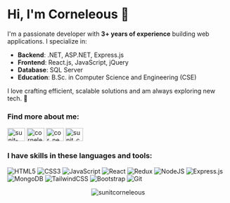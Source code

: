 # Hi, I'm Corneleous 👋

I'm a passionate developer with **3+ years of experience** building web applications. I specialize in:

- **Backend**: .NET, ASP.NET, Express.js
- **Frontend**: React.js, JavaScript, jQuery
- **Database**: SQL Server
- **Education**: B.Sc. in Computer Science and Engineering (CSE)

I love crafting efficient, scalable solutions and am always exploring new tech. 🚀


<h3 align="left">Find more about me:</h3>
<p align="left">
<a href="https://linkedin.com/in/sunit-corneleous" target="blank"><img align="center" src="https://raw.githubusercontent.com/rahuldkjain/github-profile-readme-generator/master/src/images/icons/Social/linked-in-alt.svg" alt="sunit-corneleous" height="30" width="40" /></a>
<a href="https://fb.com/corneleous.25" target="blank"><img align="center" src="https://raw.githubusercontent.com/rahuldkjain/github-profile-readme-generator/master/src/images/icons/Social/facebook.svg" alt="corneleous.25" height="30" width="40" /></a>
<a href="https://instagram.com/cor_ne_le_ous" target="blank"><img align="center" src="https://raw.githubusercontent.com/rahuldkjain/github-profile-readme-generator/master/src/images/icons/Social/instagram.svg" alt="cor_ne_le_ous" height="30" width="40" /></a>
<a href="https://discord.gg/sunit_corneleous#8032" target="blank"><img align="center" src="https://raw.githubusercontent.com/rahuldkjain/github-profile-readme-generator/master/src/images/icons/Social/discord.svg" alt="sunit_corneleous#8032" height="30" width="40" /></a>
</p>

<h3 align="left">I have skills in these languages and tools:</h3>

![HTML5](https://img.shields.io/badge/html5-%23E34F26.svg?style=for-the-badge&logo=html5&logoColor=white) ![CSS3](https://img.shields.io/badge/css3-%231572B6.svg?style=for-the-badge&logo=css3&logoColor=white) ![JavaScript](https://img.shields.io/badge/javascript-%23323330.svg?style=for-the-badge&logo=javascript&logoColor=%23F7DF1E) ![React](https://img.shields.io/badge/react-%2320232a.svg?style=for-the-badge&logo=react&logoColor=%2361DAFB) ![Redux](https://img.shields.io/badge/redux-%23593d88.svg?style=for-the-badge&logo=redux&logoColor=white) ![NodeJS](https://img.shields.io/badge/node.js-6DA55F?style=for-the-badge&logo=node.js&logoColor=white) ![Express.js](https://img.shields.io/badge/express.js-%23404d59.svg?style=for-the-badge&logo=express&logoColor=%2361DAFB) ![MongoDB](https://img.shields.io/badge/MongoDB-%234ea94b.svg?style=for-the-badge&logo=mongodb&logoColor=white) ![TailwindCSS](https://img.shields.io/badge/tailwindcss-%2338B2AC.svg?style=for-the-badge&logo=tailwind-css&logoColor=white) ![Bootstrap](https://img.shields.io/badge/bootstrap-%23563D7C.svg?style=for-the-badge&logo=bootstrap&logoColor=white) ![Git](https://img.shields.io/badge/git-%23F05033.svg?style=for-the-badge&logo=git&logoColor=white)

<!-- <p><img align="left" src="https://github-readme-stats.vercel.app/api/top-langs?username=sunitcorneleous&show_icons=true&locale=en&layout=compact" alt="sunitcorneleous" /></p> -->

<!-- <p>&nbsp;<img align="center" src="https://github-readme-stats.vercel.app/api?username=sunitcorneleous&show_icons=true&locale=en" alt="sunitcorneleous" /></p> -->

<p align="center"><img align="center" src="https://github-readme-streak-stats.herokuapp.com/?user=sunitcorneleous&" alt="sunitcorneleous" /></p>
